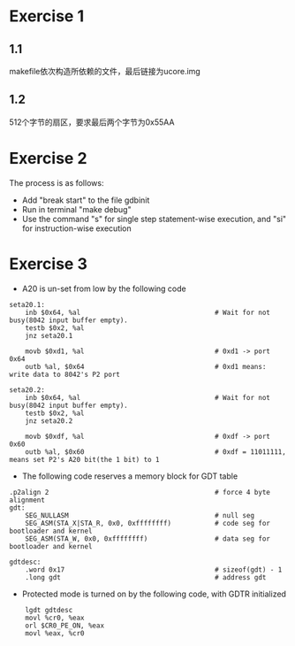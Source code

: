 # Exercise 1

## 1.1 
makefile依次构造所依赖的文件，最后链接为ucore.img

## 1.2
512个字节的扇区，要求最后两个字节为0x55AA

# Exercise 2

The process is as follows:

+ Add "break start" to the file gdbinit
+ Run in terminal "make debug"
+ Use the command "s" for single step statement-wise execution, and "si" for instruction-wise execution

# Exercise 3

+ A20 is un-set from low by the following code

``` 
seta20.1:
    inb $0x64, %al                                  # Wait for not busy(8042 input buffer empty).
    testb $0x2, %al
    jnz seta20.1

    movb $0xd1, %al                                 # 0xd1 -> port 0x64
    outb %al, $0x64                                 # 0xd1 means: write data to 8042's P2 port

seta20.2:
    inb $0x64, %al                                  # Wait for not busy(8042 input buffer empty).
    testb $0x2, %al
    jnz seta20.2

    movb $0xdf, %al                                 # 0xdf -> port 0x60
    outb %al, $0x60                                 # 0xdf = 11011111, means set P2's A20 bit(the 1 bit) to 1

```

+ The following code reserves a memory block for GDT table

```
.p2align 2                                          # force 4 byte alignment
gdt:
    SEG_NULLASM                                     # null seg
    SEG_ASM(STA_X|STA_R, 0x0, 0xffffffff)           # code seg for bootloader and kernel
    SEG_ASM(STA_W, 0x0, 0xffffffff)                 # data seg for bootloader and kernel

gdtdesc:
    .word 0x17                                      # sizeof(gdt) - 1
    .long gdt                                       # address gdt
```

+ Protected mode is turned on by the following code, with GDTR initialized

```
    lgdt gdtdesc
    movl %cr0, %eax
    orl $CR0_PE_ON, %eax
    movl %eax, %cr0
```